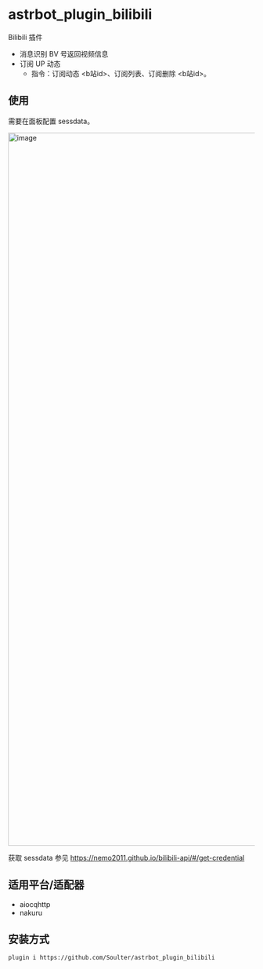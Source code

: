 # astrbot_plugin_bilibili

Bilibili 插件

- 消息识别 BV 号返回视频信息
- 订阅 UP 动态
   - 指令：订阅动态 <b站id>、订阅列表、订阅删除 <b站id>。

## 使用
需要在面板配置 sessdata。

<img width="1453" alt="image" src="https://github.com/user-attachments/assets/d5342767-8e5c-4222-81da-f1cdb4b30c95">

获取 sessdata 参见 https://nemo2011.github.io/bilibili-api/#/get-credential

## 适用平台/适配器
- aiocqhttp
- nakuru

## 安装方式
```
plugin i https://github.com/Soulter/astrbot_plugin_bilibili
```
